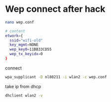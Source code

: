 # Wep connect after hack

```bash
nano wep.conf

# content 
etwork={
  ssid="wifi-old"
  key_mgmt=NONE
  wep_key0=11BB33CD55
  wep_tx_keyidx=0
}
```

connect

```bash
wpa_supplicant -D nl80211 -i wlan2 -c wep.conf
```

take ip from dhcp

```bash
dhclient wlan2 -v
```

